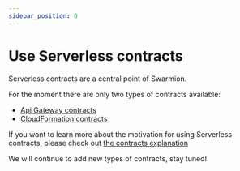 ```yaml
---
sidebar_position: 0
---
```


# Use Serverless contracts

Serverless contracts are a central point of Swarmion.

For the moment there are only two types of contracts available:

- [Api Gateway contracts](./api-gateway)
- [CloudFormation contracts](./cloudformation)

If you want to learn more about the motivation for using Serverless contracts, please check out [the contracts explanation](../../docs/serverless-contracts/)

We will continue to add new types of contracts, stay tuned!

